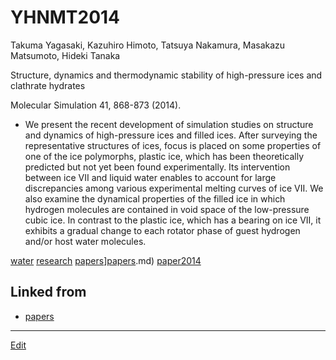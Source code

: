 # YHNMT2014

Takuma Yagasaki, Kazuhiro Himoto, Tatsuya Nakamura, Masakazu Matsumoto, Hideki Tanaka

Structure, dynamics and thermodynamic stability of high-pressure ices and clathrate hydrates

Molecular Simulation 41, 868-873 (2014).


* We present the recent development of simulation studies on structure and dynamics of high-pressure ices and filled ices. After surveying the representative structures of ices, focus is placed on some properties of one of the ice polymorphs, plastic ice, which has been theoretically predicted but not yet been found experimentally. Its intervention between ice VII and liquid water enables to account for large discrepancies among various experimental melting curves of ice VII. We also examine the dynamical properties of the filled ice in which hydrogen molecules are contained in void space of the low-pressure cubic ice. In contrast to the plastic ice, which has a bearing on ice VII, it exhibits a gradual change to each rotator phase of guest hydrogen and/or host water molecules.



[water](water.md) [research](research.md) [papers](papers.md)][papers](papers.md).md) [paper2014](paper2014.md)



## Linked from

* [papers](papers.md)


----
[Edit](https://github.com/vitroid/vitroid.github.io/edit/master/MD/YHNMT2014.md)
